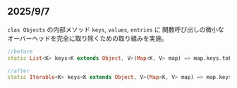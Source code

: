 ## 2025/9/7

`clas Objects` の内部メソッド `keys`, `values`, `entries` に
関数呼び出しの微小なオーバーヘッドを完全に取り除くための取り組みを実施。

```dart
//before
static List<K> keys<K extends Object, V>(Map<K, V> map) => map.keys.toList();

//after
static Iterable<K> keys<K extends Object, V>(Map<K, V> map) => map.keys;
```
